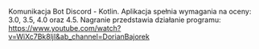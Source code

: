 Komunikacja Bot Discord - Kotlin. Aplikacja spełnia wymagania na oceny: 3.0, 3.5, 4.0 oraz 4.5. Nagranie przedstawia działanie programu: https://www.youtube.com/watch?v=WiXc7Bk8ljI&ab_channel=DorianBajorek
